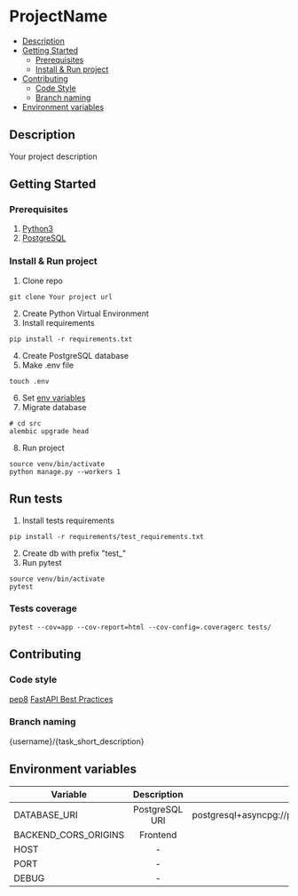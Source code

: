 # ProjectName

* [Description](#description)
* [Getting Started](#getting-started)
    * [Prerequisites](#prerequisites)
    * [Install & Run project](#install--run-project)
* [Contributing](#contributing)
    * [Code Style](#code-style)
    * [Branch naming](#branch-naming)
* [Environment variables](#environment-variables)

## Description
Your project description


## Getting Started

### Prerequisites

1. [Python3](https://www.python.org)
2. [PostgreSQL](https://www.postgresql.org)

### Install & Run project

1. Clone repo

```shell
git clone Your project url
```

2. Create Python Virtual Environment
3. Install requirements

```shell
pip install -r requirements.txt
```

4. Create PostgreSQL database
5. Make .env file

```shell
touch .env
```

6. Set [env variables](#environment-variables)
7. Migrate database

```shell
# cd src
alembic upgrade head
```

8. Run project

```shell
source venv/bin/activate
python manage.py --workers 1
```

## Run tests

1. Install tests requirements
```shell
pip install -r requirements/test_requirements.txt
```

2. Create db with prefix "test_"
3. Run pytest
```shell
source venv/bin/activate
pytest
```

### Tests coverage
```shell
pytest --cov=app --cov-report=html --cov-config=.coveragerc tests/ 
```


## Contributing

### Code style

[pep8](https://www.python.org/dev/peps/pep-0008/)
[FastAPI Best Practices](https://github.com/zhanymkanov/fastapi-best-practices)

### Branch naming

{username}/{task_short_description}

## Environment variables

| Variable             |  Description   |                       Default                        |
|----------------------|:--------------:|:----------------------------------------------------:|
| DATABASE_URI         | PostgreSQL URI | postgresql+asyncpg://postgres@localhost:5432/db_name |
| BACKEND_CORS_ORIGINS |    Frontend    |                          []                          | 
| HOST                 |       -        |                      127.0.0.1                       | 
| PORT                 |       -        |                         8000                         | 
| DEBUG                |       -        |                        False                         | 

